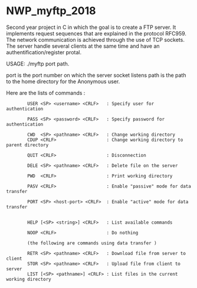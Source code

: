 # NWP_myftp_2018
Second year project in C in which the goal is to create a FTP server. It implements request sequences that are explained in the protocol RFC959. The network communication is achieved through the use of TCP sockets. The server handle several clients at the same time and have an authentification/register protal.

USAGE: ./myftp port path.

port is the port number on which the server socket listens path is the path to the home directory for the Anonymous user.

Here are the lists of commands :

            USER <SP> <username> <CRLF>   : Specify user for authentication
            
            PASS <SP> <password> <CRLF>   : Specify password for authentication

            CWD  <SP> <pathname> <CRLF>   : Change working directory
            CDUP <CRLF>                   : Change working directory to parent directory

            QUIT <CRLF>                   : Disconnection

            DELE <SP> <pathname> <CRLF>   : Delete file on the server

            PWD  <CRLF>                   : Print working directory

            PASV <CRLF>                   : Enable "passive" mode for data transfer

            PORT <SP> <host-port> <CRLF>  : Enable "active" mode for data transfer


            HELP [<SP> <string>] <CRLF>   : List available commands

            NOOP <CRLF>                   : Do nothing

            (the following are commands using data transfer )

            RETR <SP> <pathname> <CRLF>   : Download file from server to client
            STOR <SP> <pathname> <CRLF>   : Upload file from client to server
            LIST [<SP> <pathname>] <CRLF> : List files in the current working directory 
